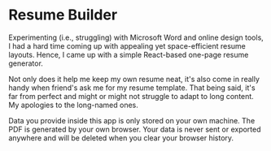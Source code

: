 # Resume Builder

Experimenting (i.e., struggling) with Microsoft Word and online design tools, I had a hard time coming up with appealing yet space-efficient resume layouts. Hence, I came up with a simple React-based one-page resume generator.

Not only does it help me keep my own resume neat, it's also come in really handy when friend's ask me for my resume template. That being said, it's far from perfect and might or might not struggle to adapt to long content. My apologies to the long-named ones.

Data you provide inside this app is only stored on your own machine. The PDF is generated by your own browser. Your data is never sent or exported anywhere and will be deleted when you clear your browser history.